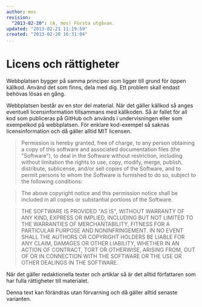 ```yaml
---
author: mos
revision:
  "2013-02-20": (A, mos) Första utgåvan.
updated: "2013-02-21 11:19:59"
created: "2013-02-20 16:31:04"
...
```

Licens och rättigheter
==================================

Webbplatsen bygger på samma principer som ligger till grund för öppen källkod. Använd det som finns, dela med dig. Ett problem skall endast behövas lösas en gång.

Webbplatsen består av en stor del material. När det gäller källkod så anges eventuell licensinformation tillsammans med källkoden. Så är fallet för all kod som publiceras på GitHub och används i undervisningen eller som exempelkod på webbplatsen. För enklare kod-exempel så saknas licensinformation och då gäller alltid MIT licensen. 

> Permission is hereby granted, free of charge, to any person obtaining a copy of this software and associated documentation files (the "Software"), to deal in the Software without restriction, including without limitation the rights to use, copy, modify, merge, publish, distribute, sublicense, and/or sell copies of the Software, and to permit persons to whom the Software is furnished to do so, subject to the following conditions:

> The above copyright notice and this permission notice shall be included in all copies or substantial portions of the Software.

> THE SOFTWARE IS PROVIDED "AS IS", WITHOUT WARRANTY OF ANY KIND, EXPRESS OR IMPLIED, INCLUDING BUT NOT LIMITED TO THE WARRANTIES OF MERCHANTABILITY, FITNESS FOR A PARTICULAR PURPOSE AND NONINFRINGEMENT. IN NO EVENT SHALL THE AUTHORS OR COPYRIGHT HOLDERS BE LIABLE FOR ANY CLAIM, DAMAGES OR OTHER LIABILITY, WHETHER IN AN ACTION OF CONTRACT, TORT OR OTHERWISE, ARISING FROM, OUT OF OR IN CONNECTION WITH THE SOFTWARE OR THE USE OR OTHER DEALINGS IN THE SOFTWARE.

När det gäller redaktionella texter och artiklar så är det alltid författaren som har fulla rättigheter till materialet.

Denna text kan förändras utan förvarning och då gäller alltid senaste varianten.
